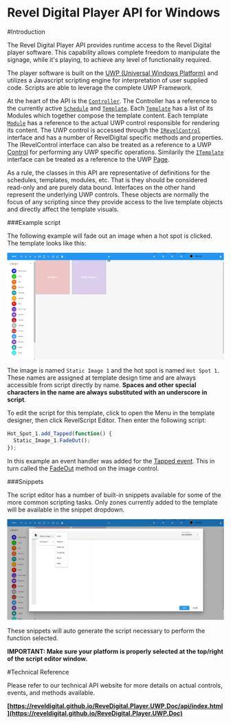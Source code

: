 Revel Digital Player API for Windows
====================================

#Introduction

The Revel Digital Player API provides runtime access to the Revel Digital player software. This capability allows complete freedom to manipulate the signage, while it's playing, to
achieve any level of functionality required.

The player software is built on the [UWP (Universal Windows Platform)](https://docs.microsoft.com/en-us/windows/uwp/) and utilizes a Javascript scripting engine for interpretation of user supplied code.
Scripts are able to leverage the complete UWP Framework.

At the heart of the API is the [`Controller`](https://reveldigital.github.io/ReveDigital.Player.UWP.Doc/api/RevelDigital.Player.RevelScript.IController.html).
The Controller has a reference to the currently active [`Schedule`](https://reveldigital.github.io/ReveDigital.Player.UWP.Doc/api/RevelDigital.Player.RevelScript.Schedule.html) and
[`Template`](https://reveldigital.github.io/ReveDigital.Player.UWP.Doc/api/RevelDigital.Player.RevelScript.Template.html).
Each [`Template`](https://reveldigital.github.io/ReveDigital.Player.UWP.Doc/api/RevelDigital.Player.RevelScript.Template.html) has a list of its Modules which together compose the template content.
Each template [`Module`](https://reveldigital.github.io/ReveDigital.Player.UWP.Doc/api/RevelDigital.Player.RevelScript.Module.html)
has a reference to the actual UWP control responsible for rendering its content.
The UWP control is accessed through the [`IRevelControl`](https://reveldigital.github.io/ReveDigital.Player.UWP.Doc/api/RevelDigital.Player.RevelScript.IRevelControl.html)
interface and has a number of RevelDigital specific methods and properties.
The IRevelControl interface can also be treated as a reference to a UWP [Control](https://docs.microsoft.com/en-us/uwp/api/windows.ui.xaml.controls.control)
for performing any UWP specific operations. Similarily the [`ITemplate`](https://reveldigital.github.io/ReveDigital.Player.UWP.Doc/api/RevelDigital.Player.RevelScript.ITemplate.html)
interface can be treated as a reference to the UWP [Page](https://docs.microsoft.com/en-us/uwp/api/windows.ui.xaml.controls.page).

As a rule, the classes in this API are representative of definitions for the schedules, templates, modules, etc.
That is they should be considered read-only and are purely data bound. Interfaces on the other hand represent the underlying UWP controls.
These objects are normally the focus of any scripting since they provide access to the live template objects and directly affect the template visuals.

###Example script

The following example will fade out an image when a hot spot is clicked. The template looks like this:

![template](/img/script-example-1.png)

The image is named `Static Image 1` and the hot spot is named `Hot Spot 1`.
These names are assigned at template design time and are always accessible from script directly by name.
**Spaces and other special characters in the name are always substituted with an underscore in script**.

To edit the script for this template, click to open the Menu in the template designer, then click RevelScript Editor. Then enter the following script:

```javascript
Hot_Spot_1.add_Tapped(function() {
  Static_Image_1.FadeOut();
});
```

In this example an event handler was added for the [Tapped event](https://docs.microsoft.com/en-us/uwp/api/windows.ui.xaml.uielement#Windows_UI_Xaml_UIElement_Tapped).
This in turn called the [FadeOut](https://reveldigital.github.io/ReveDigital.Player.UWP.Doc/api/RevelDigital.Player.RevelScript.IRevelControl.html#RevelDigital_Player_RevelScript_IRevelControl_FadeOut)
method on the image control.

###Snippets

The script editor has a number of built-in snippets available for some of the more common scripting tasks. Only zones currently added to the template will be available in the snippet dropdown.

![template](/img/script-example-2.png)

These snippets will auto generate the script necessary to perform the function selected.

**IMPORTANT: Make sure your platform is properly selected at the top/right of the script editor window.**


#Technical Reference

Please refer to our technical API website for more details on actual controls, events, and methods available.

**[https://reveldigital.github.io/ReveDigital.Player.UWP.Doc/api/index.html](https://reveldigital.github.io/ReveDigital.Player.UWP.Doc)**